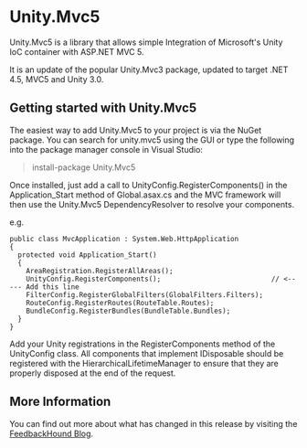 Unity.Mvc5
==========

Unity.Mvc5 is a library that allows simple Integration of Microsoft's Unity IoC container with ASP.NET MVC 5.

It is an update of the popular Unity.Mvc3 package, updated to target .NET 4.5, MVC5 and Unity 3.0.


Getting started with Unity.Mvc5
-------------------------------

The easiest way to add Unity.Mvc5 to your project is via the NuGet package. You can search for unity.mvc5 using the GUI or type the following into the package manager console in Visual Studio:

> install-package Unity.Mvc5

Once installed, just add a call to UnityConfig.RegisterComponents() in the Application_Start method of Global.asax.cs 
and the MVC framework will then use the Unity.Mvc5 DependencyResolver to resolve your components.

e.g.
 
    public class MvcApplication : System.Web.HttpApplication
    {
      protected void Application_Start()
      {
        AreaRegistration.RegisterAllAreas();
        UnityConfig.RegisterComponents();                           // <----- Add this line
        FilterConfig.RegisterGlobalFilters(GlobalFilters.Filters);
        RouteConfig.RegisterRoutes(RouteTable.Routes);
        BundleConfig.RegisterBundles(BundleTable.Bundles);
      }           
    }  

Add your Unity registrations in the RegisterComponents method of the UnityConfig class. All components that implement IDisposable should be 
registered with the HierarchicalLifetimeManager to ensure that they are properly disposed at the end of the request.

More Information
----------------

You can find out more about what has changed in this release by visiting the <a href="http://blog.feedbackhound.com/taking-ownership-of-unity.mvc-and-unity.webapi">FeedbackHound Blog</a>.
